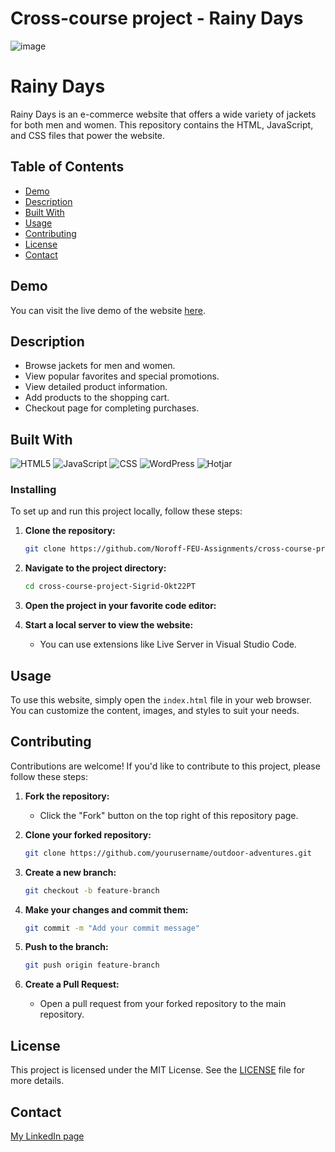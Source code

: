 # Cross-course project - Rainy Days

![image](https://sigrid-okt22pt-wct-assignment.netlify.app/assets/images/frontpage_screen.png)

# Rainy Days

Rainy Days is an e-commerce website that offers a wide variety of jackets for both men and women. This repository contains the HTML, JavaScript, and CSS files that power the website.

## Table of Contents

- [Demo](#demo)
- [Description](#Description)
- [Built With](#Built-With)
- [Usage](#usage)
- [Contributing](#contributing)
- [License](#license)
- [Contact](#contact)

## Demo

You can visit the live demo of the website [here](https://sigrid-okt22pt-wct-assignment.netlify.app/).

## Description

- Browse jackets for men and women.
- View popular favorites and special promotions.
- View detailed product information.
- Add products to the shopping cart.
- Checkout page for completing purchases.

## Built With

![HTML5](https://img.shields.io/badge/html5-%23E34F26.svg?style=for-the-badge&logo=html5&logoColor=white)
![JavaScript](https://img.shields.io/badge/javascript-%23323330.svg?style=for-the-badge&logo=javascript&logoColor=%23F7DF1E)
![CSS](https://img.shields.io/badge/css3-%231572B6.svg?style=for-the-badge&logo=css3&logoColor=white)
![WordPress](https://img.shields.io/badge/WordPress-%23117AC9.svg?style=for-the-badge&logo=WordPress&logoColor=white)
![Hotjar](https://img.shields.io/badge/hotjar-%23FF0000.svg?style=for-the-badge&logo=hotjar&logoColor=white)


### Installing

To set up and run this project locally, follow these steps:

1. **Clone the repository:**
    ```sh
    git clone https://github.com/Noroff-FEU-Assignments/cross-course-project-Sigrid-Okt22PT.git
    ```

2. **Navigate to the project directory:**
    ```sh
    cd cross-course-project-Sigrid-Okt22PT
    ```

3. **Open the project in your favorite code editor:**

4. **Start a local server to view the website:**
    - You can use extensions like Live Server in Visual Studio Code.

## Usage

To use this website, simply open the `index.html` file in your web browser. You can customize the content, images, and styles to suit your needs.


## Contributing

Contributions are welcome! If you'd like to contribute to this project, please follow these steps:

1. **Fork the repository:**
    - Click the "Fork" button on the top right of this repository page.

2. **Clone your forked repository:**
    ```sh
    git clone https://github.com/yourusername/outdoor-adventures.git
    ```

3. **Create a new branch:**
    ```sh
    git checkout -b feature-branch
    ```

4. **Make your changes and commit them:**
    ```sh
    git commit -m "Add your commit message"
    ```

5. **Push to the branch:**
    ```sh
    git push origin feature-branch
    ```

6. **Create a Pull Request:**
    - Open a pull request from your forked repository to the main repository.

## License

This project is licensed under the MIT License. See the [LICENSE](LICENSE) file for more details.

## Contact

[My LinkedIn page](https://www.linkedin.com/in/sigrid-johanne-husev%C3%A5g-132513a5/)